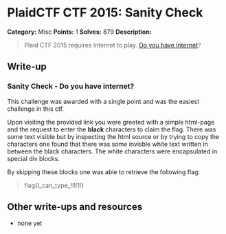 # PlaidCTF CTF 2015: Sanity Check

**Category:** Misc
**Points:** 1
**Solves:** 879
**Description:**

> Plaid CTF 2015 requires internet to play. [Do you have internet](http://pewpewpew.xyz/)?

## Write-up

### Sanity Check - Do you have internet?

This challenge was awarded with a single point and was the easiest challenge in this ctf.

Upon visiting the provided link you were greeted with a simple html-page and the request to enter the **black** characters to claim the flag.
There was some text visible but by inspecting the html source or by trying to copy the characters one found that there was some invisble white text written in between the black characters.
The white characters were encapsulated in special div blocks. 

By skipping these blocks one was able to retrieve the following flag:

>flag{I_can_type_!l!I1!} 

## Other write-ups and resources

* none yet
